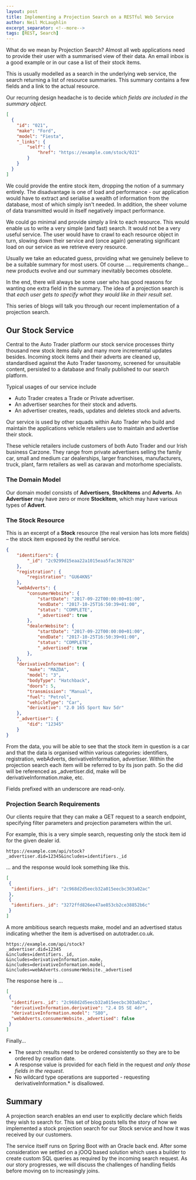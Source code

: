 ```yaml
---
layout: post
title: Implementing a Projection Search on a RESTful Web Service
author: Neil McLaughlin
excerpt_separator: <!--more-->
tags: [REST, Search]
---
```


What do we mean by Projection Search? Almost all web applications need to provide their user with a summarised view of their data. An email inbox is a good example or in our case a list of their stock items.

This is usually modelled as a search in the underlying web service, the search returning a list of resource summaries. This summary contains a few fields and a link to the actual resource.

Our recurring design headache is to decide _which fields are included in the summary object._

<!--more-->

```json
[
  {
    "id": "021",
    "make": "Ford",
    "model": "Fiesta",
    "_links": {
        "self": {
            "href": "https://example.com/stock/021"
        }
    }
  }
]
```

We could provide the entire stock item, dropping the notion of a summary entirely. The disadvantage is one of load and performance - our application would have to extract and serialise a wealth of information from the database, most of which simply isn't needed. In addition, the sheer volume of data transmitted would in itself negatively impact performance.

We could go minimal and provide simply a link to each resource. This would enable us to write a very simple (and fast) search. It would not be a very useful service. The user would have to crawl to each resource object in turn, slowing down their service and (once again) generating significant load on our service as we retrieve every resource.

Usually we take an educated guess, providing what we genuinely believe to be a suitable summary for most users. Of course .... requirements change... new products evolve and our summary inevitably becomes obsolete.

In the end, there will always be some user who has good reasons for wanting one extra field in the summary. The idea of a projection search is that _each user gets to specify what they would like in their result set_.

This series of blogs will talk you through our recent implementation of a projection search.


## Our Stock Service
Central to the Auto Trader platform our stock service processes thirty thousand new stock items daily and many more incremental updates besides. Incoming stock items and their adverts are cleaned up, standardised against the Auto Trader taxonomy, screened for unsuitable content, persisted to a database and finally published to our search platform.

Typical usages of our service include
* Auto Trader creates a Trade or Private advertiser.
* An advertiser searches for their stock and adverts.
* An advertiser creates, reads, updates and deletes stock and adverts.

Our service is used by other squads within Auto Trader who build and maintain the applications vehicle retailers use to maintain and advertise their stock.

These vehicle retailers include customers of both Auto Trader and our Irish business Carzone. They range from private advertisers selling the family car, small and medium car dealerships, larger franchises, manufacturers, truck, plant, farm retailers as well as caravan and motorhome specialists.

### The Domain Model
Our domain model consists of **Advertisers**, **StockItems** and **Adverts**. An **Advertiser** may have zero or more **StockItem**, which may have various types of **Advert**.


### The Stock Resource
This is an excerpt of a **Stock** resource (the real version has lots more fields) – the stock item exposed by the restful service.

```json
{
    "identifiers": {
        "_id": "2c9299d15eaa22a1015eaa5fac367828"
    },
    "registration": {
        "registration": "GU64KNS"
    },
    "webAdverts": {
        "consumerWebsite": {
            "startDate": "2017-09-22T00:00:00+01:00",
            "endDate": "2017-10-25T16:50:39+01:00",
            "status": "COMPLETE",
            "_advertised": true
        },
        "dealerWebsite": {
            "startDate": "2017-09-22T00:00:00+01:00",
            "endDate": "2017-10-25T16:50:39+01:00",
            "status": "COMPLETE",
            "_advertised": true
        },
    },
    "derivativeInformation": {
        "make": "MAZDA",
        "model": "3",
        "bodyType": "Hatchback",
        "doors": 5,
        "transmission": "Manual",
        "fuel": "Petrol",
        "vehicleType": "Car",
        "derivative": "2.0 165 Sport Nav 5dr"
    },
    "_advertiser": {
        "did": "12345"
    }
}
```

From the data, you will be able to see that the stock item in question is a car and that the data is organised within various categories: identifiers, registration, webAdverts, derivativeInformation, advertiser. Within the projection search each item will be referred to by its json path. So the did will be referenced as \_advertiser.did, make will be derivativeInformation.make, etc.

Fields prefixed with an underscore are read-only.

### Projection Search Requirements
Our clients require that they can make a GET request to a search endpoint, specifying filter parameters and projection parameters within the url.

For example, this is a very simple search, requesting only the stock item id for the given dealer id.

`https://example.com/api/stock?_advertiser.did=12345&includes=identifiers._id`

... and the response would look something like this.

```json
[
 {
  "identifiers._id": "2c968d2d5eecb32a015eecbc303a02ac"
 },
 {
  "identifiers._id": "3272ffd826ee47ae853cb2ce38852b6c"
 }
]
```

A more ambitious search requests make, model and an advertised status indicating whether the item is advertised on autotrader.co.uk.
```
https://example.com/api/stock?
_advertiser.did=12345
&includes=identifiers._id,
&includes=derivativeInformation.make,
&includes=derivativeInformation.model,
&includes=webAdverts.consumerWebsite._advertised
```

The response here is ...
```json
[
 {
  "identifiers._id": "2c968d2d5eecb32a015eecbc303a02ac",
  "derivativeInformation.derivative": "2.4 D5 SE 4dr",
  "derivativeInformation.model": "S80",
  "webAdverts.consumerWebsite._advertised": false
 }
]
```
Finally...
- The search results need to be ordered consistently so they are to be ordered by creation date.
- A response value is provided for each field in the request _and only those fields in the request_.
- No wildcard type operations are supported - requesting derivativeInformation.* is disallowed.

## Summary

A projection search enables an end user to explicitly declare which fields they wish to search for. This set of blog posts tells the story of how we implemented a stock projection search for our Stock service and how it was received by our customers.

The service itself runs on Spring Boot with an Oracle back end. After some consideration we settled on a jOOQ based solution which uses a builder to create custom SQL queries as required by the incoming search request. As our story progresses, we will discuss the challenges of handling fields before moving on to increasingly joins.
